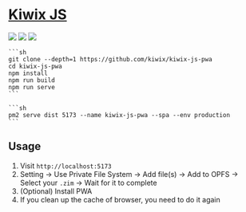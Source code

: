 # [Kiwix JS](https://github.com/kiwix/kiwix-js-pwa)

![](https://img.shields.io/github/license/kiwix/kiwix-js-pwa?style=flat-square) ![](https://img.shields.io/github/last-commit/scillidan/kiwix-js-pwa/main?label=last%20commit%20(fork)&style=flat-square) ![](https://img.shields.io/badge/Vercel-black?style=flat&logo=Vercel&logoColor=white)

````{tab} From source
```sh
git clone --depth=1 https://github.com/kiwix/kiwix-js-pwa
cd kiwix-js-pwa
npm install
npm run build
npm run serve
```
````

````{tab} PM2
```sh
pm2 serve dist 5173 --name kiwix-js-pwa --spa --env production
```
````

## Usage

1. Visit `http://localhost:5173`
2. Setting → Use Private File System → Add file(s) → Add to OPFS → Select your `.zim` → Wait for it to complete
3. (Optional) Install PWA
4. If you clean up the cache of browser, you need to do it again